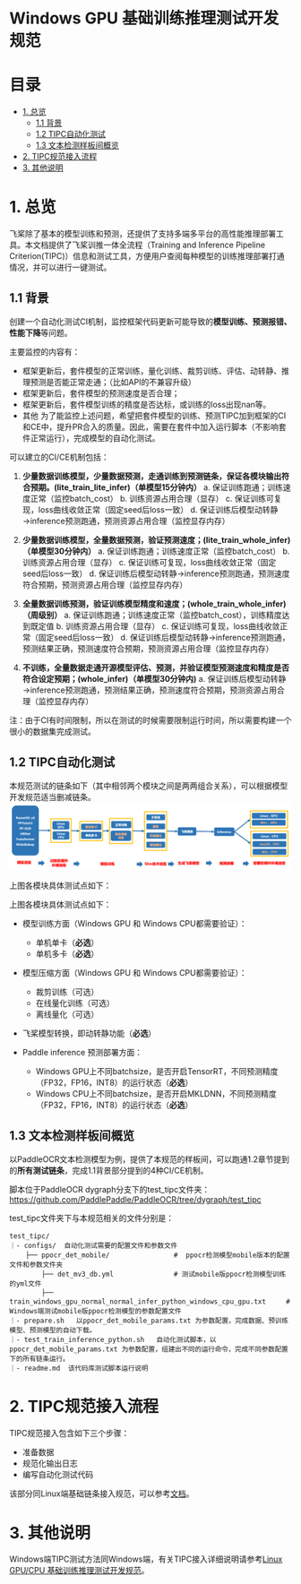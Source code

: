 
# Windows GPU 基础训练推理测试开发规范

# 目录
- [1. 总览](#1---)
  * [1.1 背景](#11----)
  * [1.2 TIPC自动化测试](#12-tipc-----)
  * [1.3 文本检测样板间概览](#13----------)
- [2. TIPC规范接入流程](#2-tipc------)
- [3. 其他说明](#3-----)

<a name="1---"></a>
# 1. 总览

飞桨除了基本的模型训练和预测，还提供了支持多端多平台的高性能推理部署工具。本文档提供了飞桨训推一体全流程（Training and Inference Pipeline Criterion(TIPC)）信息和测试工具，方便用户查阅每种模型的训练推理部署打通情况，并可以进行一键测试。

<a name="11----"></a>
## 1.1 背景

创建一个自动化测试CI机制，监控框架代码更新可能导致的**模型训练、预测报错、性能下降**等问题。

主要监控的内容有：

 - 框架更新后，套件模型的正常训练，量化训练、裁剪训练、评估、动转静、推理预测是否能正常走通；（比如API的不兼容升级）
 - 框架更新后，套件模型的预测速度是否合理；
 - 框架更新后，套件模型训练的精度是否达标，或训练的loss出现nan等。
 - 其他
为了能监控上述问题，希望把套件模型的训练、预测TIPC加到框架的CI和CE中，提升PR合入的质量。因此，需要在套件中加入运行脚本（不影响套件正常运行），完成模型的自动化测试。

可以建立的CI/CE机制包括：

 1. **少量数据训练模型，少量数据预测，走通训练到预测链条，保证各模块输出符合预期。(lite_train_lite_infer)（单模型15分钟内）**
	 a. 保证训练跑通；训练速度正常（监控batch_cost）
	 b. 训练资源占用合理（显存）
	 c. 保证训练可复现，loss曲线收敛正常（固定seed后loss一致）
	 d. 保证训练后模型动转静→inference预测跑通，预测资源占用合理（监控显存内存）
 2. **少量数据训练模型，全量数据预测，验证预测速度；(lite_train_whole_infer)（单模型30分钟内）**
	 a. 保证训练跑通；训练速度正常（监控batch_cost）
	 b. 训练资源占用合理（显存）
	 c. 保证训练可复现，loss曲线收敛正常（固定seed后loss一致）
	 d. 保证训练后模型动转静→inference预测跑通，预测速度符合预期，预测资源占用合理（监控显存内存）
	
 3. **全量数据训练预测，验证训练模型精度和速度；(whole_train_whole_infer)（周级别）**
	 a. 保证训练跑通；训练速度正常（监控batch_cost），训练精度达到既定值
	 b. 训练资源占用合理（显存）
	 c. 保证训练可复现，loss曲线收敛正常（固定seed后loss一致）
	 d. 保证训练后模型动转静→inference预测跑通，预测结果正确，预测速度符合预期，预测资源占用合理（监控显存内存）
 
 4. **不训练，全量数据走通开源模型评估、预测，并验证模型预测速度和精度是否符合设定预期；(whole_infer)（单模型30分钟内)**
	 a. 保证训练后模型动转静→inference预测跑通，预测结果正确，预测速度符合预期，预测资源占用合理（监控显存内存）


注：由于CI有时间限制，所以在测试的时候需要限制运行时间，所以需要构建一个很小的数据集完成测试。

<a name="12-tipc-----"></a>
## 1.2 TIPC自动化测试

本规范测试的链条如下（其中相邻两个模块之间是两两组合关系），可以根据模型开发规范适当删减链条。
![pipline](./images/pipline.png)

上图各模块具体测试点如下：

上图各模块具体测试点如下：

- 模型训练方面（Windows GPU 和 Windows CPU都需要验证）：
	- 单机单卡（**必选**）
	- 单机多卡（**必选**）

- 模型压缩方面（Windows GPU 和 Windows CPU都需要验证）：
	- 裁剪训练（可选）
	- 在线量化训练（可选）
	- 离线量化（可选）
	
- 飞桨模型转换，即动转静功能（**必选**）
- Paddle inference 预测部署方面：
	- Windows GPU上不同batchsize，是否开启TensorRT，不同预测精度（FP32，FP16，INT8）的运行状态（**必选**）
	- Windows CPU上不同batchsize，是否开启MKLDNN，不同预测精度（FP32，FP16，INT8）的运行状态（**必选**）


<a name="13----------"></a>
## 1.3 文本检测样板间概览

以PaddleOCR文本检测模型为例，提供了本规范的样板间，可以跑通1.2章节提到的**所有测试链条**，完成1.1背景部分提到的4种CI/CE机制。

脚本位于PaddleOCR dygraph分支下的test_tipc文件夹：https://github.com/PaddlePaddle/PaddleOCR/tree/dygraph/test_tipc

test_tipc文件夹下与本规范相关的文件分别是：
```
test_tipc/
｜- configs/  自动化测试需要的配置文件和参数文件
	├── ppocr_det_mobile/                #  ppocr检测模型mobile版本的配置文件和参数文件夹
		├── det_mv3_db.yml               # 测试mobile版ppocr检测模型训练的yml文件
		├── train_windows_gpu_normal_normal_infer_python_windows_cpu_gpu.txt     # Windows端测试mobile版ppocr检测模型的参数配置文件
｜- prepare.sh   以ppocr_det_mobile_params.txt 为参数配置，完成数据、预训练模型、预测模型的自动下载。
｜- test_train_inference_python.sh   自动化测试脚本，以ppocr_det_mobile_params.txt 为参数配置，组建出不同的运行命令，完成不同参数配置下的所有链条运行。
｜- readme.md  该代码库测试脚本运行说明
```

<a name="2-tipc------"></a>
# 2. TIPC规范接入流程

TIPC规范接入包含如下三个步骤：
 - 准备数据
 - 规范化输出日志
 - 编写自动化测试代码

该部分同Linux端基础链条接入规范，可以参考[文档](./train_infer_python.md)。

<a name="3-----"></a>
# 3. 其他说明
Windows端TIPC测试方法同Windows端，有关TIPC接入详细说明请参考[Linux GPU/CPU 基础训练推理测试开发规范](./train_infer_python.md)。










